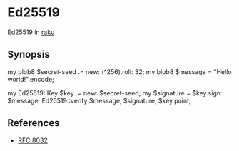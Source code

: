 # Ed25519
Ed25519 in [raku](http://raku.org)

## Synopsis

   my blob8 $secret-seed .= new: (^256).roll: 32;
   my blob8 $message = "Hello world!".encode;

   my Ed25519::Key $key .= new: $secret-seed;
   my $signature = $key.sign: $message;
   Ed25519::verify $message, $signature, $key.point;
   
   
References
----------

* [RFC 8032](http://www.rfc-editor.org/info/rfc8032)
